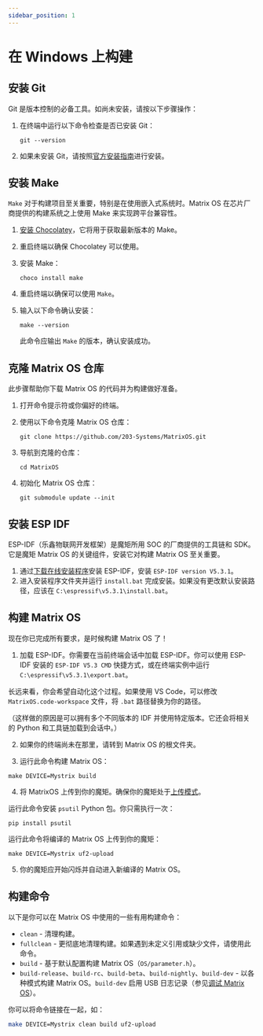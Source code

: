 ```yaml
---
sidebar_position: 1
---
```


# 在 Windows 上构建

## 安装 Git

Git 是版本控制的必备工具。如尚未安装，请按以下步骤操作：

1. 在终端中运行以下命令检查是否已安装 Git：

   ```
   git --version
   ```

2. 如果未安装 Git，请按照[官方安装指南](https://git-scm.com/book/en/v2/Getting-Started-Installing-Git)进行安装。

## 安装 Make

`Make` 对于构建项目至关重要，特别是在使用嵌入式系统时。Matrix OS 在芯片厂商提供的构建系统之上使用 Make 来实现跨平台兼容性。

1. [安装 Chocolatey](https://docs.chocolatey.org/en-us/choco/setup/)，它将用于获取最新版本的 Make。
2. 重启终端以确保 Chocolatey 可以使用。
3. 安装 Make：

   ```
   choco install make
   ```

4. 重启终端以确保可以使用 `Make`。
5. 输入以下命令确认安装：

   ```
   make --version
   ```

   此命令应输出 `Make` 的版本，确认安装成功。

## 克隆 Matrix OS 仓库

此步骤帮助你下载 Matrix OS 的代码并为构建做好准备。

1. 打开命令提示符或你偏好的终端。
2. 使用以下命令克隆 Matrix OS 仓库：

   ```
   git clone https://github.com/203-Systems/MatrixOS.git
   ```

3. 导航到克隆的仓库：

   ```
   cd MatrixOS
   ```

4. 初始化 Matrix OS 仓库：
   ```
   git submodule update --init
   ```

## 安装 ESP IDF

ESP-IDF（乐鑫物联网开发框架）是魔矩所用 SOC 的厂商提供的工具链和 SDK。它是魔矩 Matrix OS 的关键组件，安装它对构建 Matrix OS 至关重要。

1. 通过[下载在线安装程序](https://dl.espressif.com/dl/esp-idf/?idf=4.4)安装 ESP-IDF，安装 `ESP-IDF version V5.3.1`。
2. 进入安装程序文件夹并运行 `install.bat` 完成安装。如果没有更改默认安装路径，应该在 `C:\espressif\v5.3.1\install.bat`。

## 构建 Matrix OS

现在你已完成所有要求，是时候构建 Matrix OS 了！

1. 加载 ESP-IDF。你需要在当前终端会话中加载 ESP-IDF。你可以使用 ESP-IDF 安装的 `ESP-IDF V5.3 CMD` 快捷方式，或在终端实例中运行 `C:\espressif\v5.3.1\export.bat`。

长远来看，你会希望自动化这个过程。如果使用 VS Code，可以修改 `MatrixOS.code-workspace` 文件，将 `.bat` 路径替换为你的路径。

（这样做的原因是可以拥有多个不同版本的 IDF 并使用特定版本。它还会将相关的 Python 和工具链加载到会话中。）

2. 如果你的终端尚未在那里，请转到 Matrix OS 的根文件夹。

3. 运行此命令构建 Matrix OS：

```
make DEVICE=Mystrix build
```

4. 将 MatrixOS 上传到你的魔矩。确保你的魔矩处于[上传模式](/docs/Mystrix/MystrixSpecific/UpdateMatrixOS#enter-os-update-mode)。

运行此命令安装 `psutil` Python 包。你只需执行一次：

```
pip install psutil
```

运行此命令将编译的 Matrix OS 上传到你的魔矩：

```
make DEVICE=Mystrix uf2-upload
```

5. 你的魔矩应开始闪烁并自动进入新编译的 Matrix OS。

## 构建命令

以下是你可以在 Matrix OS 中使用的一些有用构建命令：

- `clean` - 清理构建。
- `fullclean` - 更彻底地清理构建。如果遇到未定义引用或缺少文件，请使用此命令。
- `build` - 基于默认配置构建 Matrix OS（`OS/parameter.h`）。
- `build-release`、`build-rc`、`build-beta`、`build-nightly`、`build-dev` - 以各种模式构建 Matrix OS。`build-dev` 启用 USB 日志记录（参见[调试 Matrix OS](/docs/Developer/DebugMatrixOS/DebugMatrixOSCpp)）。

你可以将命令链接在一起，如：

```bash
make DEVICE=Mystrix clean build uf2-upload
```

